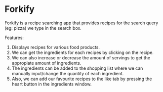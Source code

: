 # Forkify

Forkify is a recipe searching app that provides recipes for the search query (eg: pizza) we type in the search box.

Features:
1) Displays recipes for various food products.
2) We can get the ingredients for each recipes by clicking on the recipe. 
3) We can also increase or decrease the amount of servings to get the appropiate amount of ingredients.
4) The ingredients can be added to the shopping list where we can manually input/change the quantity of each ingredient.
5) Also, we can add our favourite recipes to the like tab by pressing the heart button in the ingredients window. 
